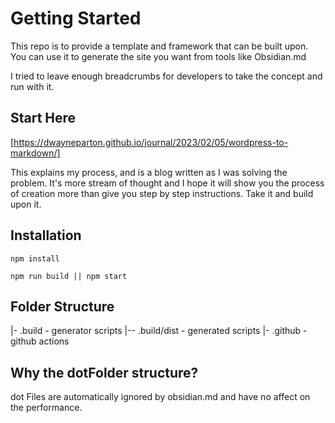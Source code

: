 # Getting Started

This repo is to provide a template and framework that can be built upon. You can use it to generate the site you want from tools like Obsidian.md

I tried to leave enough breadcrumbs for developers to take the concept and run with it.

## Start Here

[https://dwayneparton.github.io/journal/2023/02/05/wordpress-to-markdown/]

This explains my process, and is a blog written as I was solving the problem. It's more stream of thought and I hope it will show you the process of creation more than give you step by step instructions. Take it and build upon it.

## Installation

`npm install`

`npm run build || npm start`

## Folder Structure

|- .build - generator scripts
|-- .build/dist - generated scripts
|- .github - github actions

## Why the dotFolder structure?

dot Files are automatically ignored by obsidian.md and have no affect on the performance.
